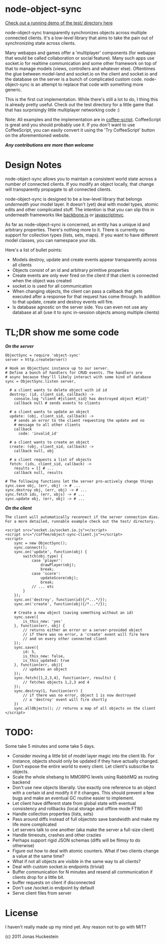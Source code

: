 node-object-sync
================

[Check out a running demo of the test/ directory here](http://98.158.186.218:8087/)

node-object-sync transparently synchronizes objects across multiple connected clients. It's a low-level library that aims to take the pain out of synchronizing state across clients.

Many webapps and games offer a 'multiplayer' components (for webapps that would be called collaboration or social feature). Many such apps use socket.io for realtime communication and some other framework on top of that to manage models (views, controllers and whatever else). Oftentimes the glue between model-land and socket.io on the client and socket.io and the database on the server is a bunch of complicated custom code. node-object-sync is an attempt to replace that code with something more generic.

This is the first cut implementation. While there's still a lot to do, I thing this is already pretty useful. Check out the test directory for a little game that that has surprisingly little multiplayer networking code :)

Note: All examples and the implementation are in [coffee-script](http://jashkenas.github.com/coffee-script/). CoffeeScript is great and you should probably use it. If you don't want to use CoffeeScript, you can easily convert it using the 'Try CoffeeScript' button on the aforementioned website.

***Any contributions are more than welcome***

Design Notes
============

node-object-sync allows you to maintain a consistent world state across a number of connected clients. If you modify an object locally, that change will transparently propagate to all connected clients.

node-object-sync is designed to be a low-level library that belongs *underneath* your model layer. It doesn't (yet) deal with model types, atomic edits and other complicated stuff. The intention is that you can slip this in underneath frameworks like [backbone.js](http://github.com/documentcloud/backbone) or [javascriptmvc](http://github.com/jupiterjs/javascriptmvc).

As far as node-object-sync is concerned, an entity has a unique id and arbitrary properties. There's nothing more to it. There is currently no support for collection types (lists, sets, maps). If you want to have different model classes, you can namespace your ids.

Here's a list of bullet points:

 * Models destroy, update and create events appear transparently across all clients
 * Objects consist of an id and arbitrary primitive properties
 * Create events are only ever fired on the client if that client is connected when the object was created
 * socket.io is used for all communication
 * When changing objects, the client can pass a callback that gets executed after a response for that request has come through. In addition to that update, create and destroy events will fire.
 * Is database agnostic on the server side. You can even not use any database at all (use it to sync in-session objects among multiple clients)

TL;DR show me some code
======================

***On the server***

    ObjectSync = require 'object-sync'
    server = http.createServer()

    # Hook an ObjectSync instance up to our server.
    # Define a bunch of handlers for CRUD events. The handlers are
    # async because they'll likely interact with some kind of database
    sync = ObjectSync.listen server, 

      # a client wants to delete object with id id
      destroy: (id, client_sid, callback) ->
        console.log "client #{client_sid} has destroyed object #{id}"
        callback null # sends events to clients

      # a client wants to update an object
      update: (obj, client_sid, callback) ->
        # sends an error to the client requesting the update and no
        # message to all other clients
        callback
          code: 'invalid_id'

      # a client wants to create an object
      create: (obj, client_sid, callback) ->
        callback null, obj

      # a client requests a list of objects
      fetch: (ids, client_sid, callback) ->
        results = [] # ...
        callback null, results

    # The following functions let the server pro-actively change things
    sync.save obj, (err, obj) -> # ...
    sync.destroy obj, (err, obj) -> # ...
    sync.fetch ids, (err, objs) -> # ...
    sync.update obj, (err, obj) -> # ...

***On the client***

    The client will automatically reconnect if the server connection dies. For a more detailed, runnable example check out the test/ directory.

    <script src="socket.io/socket.io.js"></script> 
    <script src="/coffee/object-sync-client.js"></script> 
    <script>
        sync = new ObjectSync();
        sync.connect();
        sync.on('update', function(obj) {
            switch(obj.type) {
                case 'player':
                    drawPlayer(obj);
                    break;
                case 'score':
                    updateScore(obj);
                    break;
                // ... etc
            }
        });
        sync.on('destroy', function(id){/*...*/});
        sync.on('create', function(obj){/*...*/});

        # Create a new object (saving something without an id)
        sync.save({
            is_this_new: 'yes'
        }, function(err, obj) {
            // returns either an error or a server-provided object
            // if there was no error, a 'create' event will fire here
            // and on every other connected client
        });
        sync.save({
            id: 5,
            is_this_new: false,
            is_this_updated: true
        }, function(err, obj){
            // updates an object
        });
        sync.fetch([1,2,3,4], function(err, results) {
            // fetches objects 1,2,3 and 4
        });
        sync.destroy(1, function(err) {
            // if there was no error, object 1 is now destroyed
            // a 'destroy' event will fire shortly
        })
        sync.allObjects(); // returns a map of all objects on the client
    </script>
    

TODO:
=====

Some take 5 minutes and some take 5 days.

 * Consider moving a little bit of model layer magic into the client lib. For instance, objects should only be updated if they have actually changed.
 * Don't expose the entire world to every client. Let client's subscribe to objects.
 * Scale the whole shebang to MMORPG levels using RabbitMQ as routing backend
 * Don't use new objects liberally. Use exactly one reference to an object with a certain id and modify it if it changes. This should prevent a few bugs and make an eventual GC routine easier to implement.
 * Let client have different state from global state with eventual consistency and rollbacks (local storage and offline mode FTW)
 * Handle collection properties (lists, sets)
 * Pass around diffs instead of full objectsto save bandwidth and make my life more complicated
 * Let servers talk to one another (aka make the server a full-size client)
 * Handle timeouts, crashes and other crazies
 * Perhaps support rigid JSON schemas (diffs will be flimsy to do otherwise)
 * Figure out how to deal with atomic counters. What if two clients change a value at the same time?
 * What if not all objects are visible in the same way to all clients?
 * Deal with custom socket.io endpoints (trivial)
 * Buffer communication for N minutes and resend all communication if clients drop for a little bit.
 * buffer requests on client if disconnected
 * Don't use /socket.io endpoint by default
 * Serve client files from server
 

License
=======

I haven't really made up my mind yet. Any reason not to go with MIT?

(c) 2011 Jonas Huckestein